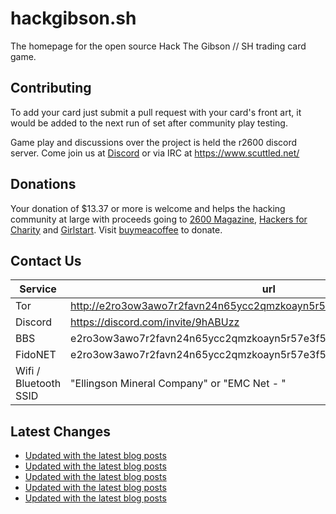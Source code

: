 # hackgibson.sh
The homepage for the open source Hack The Gibson // SH trading card game.


## Contributing

To add your card just submit a pull request with your card's front art, it would be added to the next run of set after community play testing.

Game play and discussions over the project is held the r2600 discord server. Come join us at [Discord](https://discord.com/invite/9hABUzz) or via IRC at https://www.scuttled.net/


## Donations

Your donation of $13.37 or more is welcome and helps the hacking community at large with proceeds going to [2600 Magazine](https://2600.com/), [Hackers for Charity](https://hackersforcharity.org) and [Girlstart](https://girlstart.org).  Visit [buymeacoffee](https://www.buymeacoffee.com/hackgibson.sh) to donate.


## Contact Us

Service | url
-|-
Tor | http://e2ro3ow3awo7r2favn24n65ycc2qmzkoayn5r57e3f56nvjwdcgg32ad.onion
Discord | https://discord.com/invite/9hABUzz
BBS | e2ro3ow3awo7r2favn24n65ycc2qmzkoayn5r57e3f56nvjwdcgg32ad.onion:23
FidoNET | e2ro3ow3awo7r2favn24n65ycc2qmzkoayn5r57e3f56nvjwdcgg32ad.onion:24554
Wifi / Bluetooth SSID | "Ellingson Mineral Company" or "EMC Net - <fidonet address>"

## Latest Changes
<!-- BLOG-POST-LIST:START -->
- [Updated with the latest blog posts](https://github.com/DFW2600/hackgibson.sh/commit/e6c377efa0125630aa2a828d096bc98297599fcb)
- [Updated with the latest blog posts](https://github.com/DFW2600/hackgibson.sh/commit/c2b92d5ae4653e187850de1588e9abb9d060e3ad)
- [Updated with the latest blog posts](https://github.com/DFW2600/hackgibson.sh/commit/73f68f75d5897e703b354aa85705fcfaf540b223)
- [Updated with the latest blog posts](https://github.com/DFW2600/hackgibson.sh/commit/1cd7cd4d41181b6f88d9ff5c50bd0e9e93f9263c)
- [Updated with the latest blog posts](https://github.com/DFW2600/hackgibson.sh/commit/9102590150a4b82d6b107149f94aec991d8c1aa3)
<!-- BLOG-POST-LIST:END -->
